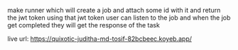 make runner which will create a job and attach some id with it and return the jwt token
using that jwt token user can listen to the job and when the job get completed they will get the response of the task

live url: https://quixotic-juditha-md-tosif-82bcbeec.koyeb.app/